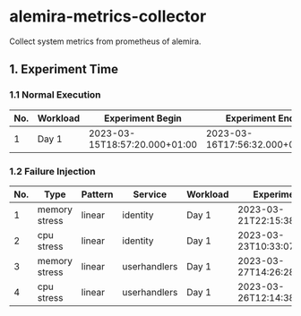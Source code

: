# alemira-metrics-collector
Collect system metrics from prometheus of alemira.

## 1. Experiment Time

### 1.1 Normal Execution
| No. | Workload | Experiment Begin | Experiment End |
| --- | -------- | ---------------- | -------------- |
| 1 | Day 1 | 2023-03-15T18:57:20.000+01:00 | 2023-03-16T17:56:32.000+01:00 |

### 1.2 Failure Injection
| No. | Type | Pattern | Service | Workload | Experiment Begin | Experiment End | Failure Begin | Failure End |
| --- | ---- | ------- | ------- | -------- | ---------------- | -------------- | ------------- | ----------- |
| 1 | memory stress | linear | identity | Day 1 | 2023-03-21T22:15:38.000+01:00 | 2023-03-22T22:14:50.000+01:00 | 2023-03-22T07:25:00.000+01:00 | 2023-03-22T10:25:00.000+01:00 |
| 2 | cpu stress | linear | identity | Day 1 | 2023-03-23T10:33:07.000+01:00 | 2023-03-24T10:30:04.000+01:00 | 2023-03-23T20:44:00.000+01:00 | 2023-03-23T23:14:00.000+01:00 |
| 3 | memory stress | linear | userhandlers | Day 1 | 2023-03-27T14:26:28.000+01:00 | 2023-03-28T14:24:36.000+01:00 | 2023-03-27T23:36:28+01:00 | 2023-03-28T02:36:28+01:00 |
| 4 | cpu stress | linear | userhandlers | Day 1 | 2023-03-26T12:14:38.000+01:00 | 2023-03-27T12:13:39.000+01:00 | 2023-03-26T21:24:38+01:00 | 2023-03-27T00:24:38+01:00 |